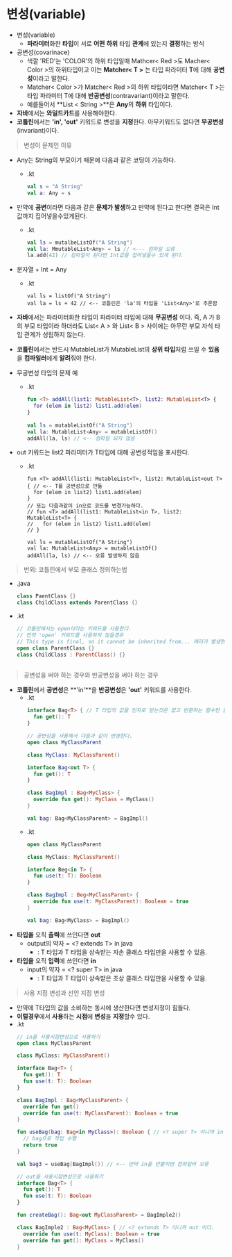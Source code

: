변성(variable)
===
* 변성(variable)
  * **파라미터**화한 **타입**이 서로 **어떤** **하위** 타입 **관계**에 있는지 **결정**하는 방식
* 공변성(covarinace)
  * 색깔 'RED'는 'COLOR'의 하위 타입일때 Mathcer< Red >도 Macher< Color >의 하위타입이고 이는 **Matcher< T >** 는 타입 파라미터 **T**에 대해 **공변성**이라고 말한다.
  * Matcher< Color >가 Matcher< Red >의 하위 타입이라면 Matcher< T >는 타입 파라미터 T에 대해 **반공변성**(contravariant)이라고 말한다.
  * 예를들어서 **List < String >**은 **Any**의 **하위** 타입이다.
* **자바**에서는 **와일드카드**를 사용해야한다.
* **코틀린**에서는 **'in', 'out'** 키워드로 변성을 **지정**한다. 아무키워드도 없다면 **무공변성**(invariant)이다.

> 변성이 문제인 이유
* Any는 String의 부모이기 때문에 다음과 같은 코딩이 가능하다.
  * .kt
    ```kotlin 
    val s = "A String"
    val a: Any = s
* 만약에 **공변**이라면 다음과 같은 **문제가 발생**하고 만약에 된다고 한다면 결국은 Int값까지 집어넣을수있게된다.
  * .kt
    ```kotlin
    val ls = mutalbeListOf("A String")
    val la: MmutableList<Any> = ls // <--- 컴파일 오류
    la.add(42) // 컴파일이 된다면 Int값을 집어넣을수 있게 된다.
* 문자열 + Int = Any
  * .kt
    ```kotiln
    val ls = listOf("A String")
    val la = ls + 42 // <-- 코틀린은 'la'의 타입을 'List<Any>'로 추론함
    
* **자바**에서는 파라미터화한 타입이 파라미터 타입에 대해 **무공변성** 이다. 즉, A 가 B 의 부모 타입이라 하더라도 List< A > 와 List< B > 사이에는 아무런 부모 자식 타입 관계가 성립하지 않는다.
 
* **코틀린**에서는 반드시 MutableList<Any>가 MutableList<String>의 **상위 타입**처럼 쓰일 수 **있음**을 **컴파일러**에게 **알려**줘야 한다.
 
* 무공변성 타입의 문제 예
  * .kt
    ```kotlin
    fun <T> addAll(list1: MutableList<T>, list2: MutableList<T> {
      for (elem in list2) list1.add(elem)
    }
 
    val ls = mutableListOf("A String")
    val la: MutableList<Any> = mutableListOf()
    addAll(la, ls) // <-- 컴파일 되지 않음

* out 키워드는 list2 파라미터가 T타입에 대해 공변성적임을 표시한다.
  * .kt
    ```kotiln
    fun <T> addAll(list1: MutableList<T>, list2: MutableList<out T> { // <-- T를 공변성으로 만듦
      for (elem in list2) list1.add(elem) 
    }
    // 또는 다음과같이 in으로 코드를 변경가능하다.
    // fun <T> addAll(list1: MutableList<in T>, list2: MutableList<T> {
    //   for (elem in list2) list1.add(elem)
    // }
    
    val ls = mutableListOf("A String")
    val la: MutableList<Any> = mutableListOf()
    addAll(la, ls) // <-- 오류 발생하지 않음
> 번외: 코틀린에서 부모 클래스 정의하는법
* .java
  ```java
  class PaentClass {}
  class ChildClass extends ParentClass {}
* .kt
  ```kotlin
  // 코틀린에서는 open이라는 키워드를 사용한다.
  // 만약 'open' 키워드를 사용하지 않을경우 
  // This type is final, so it cannot be inherited from... 에러가 발생한다.
  open class ParentClass {}
  class ChildClass : ParentClass() {}
                     
> 공변성을 써야 하는 경우와 반공변성을 써야 하는 경우
* **코틀린**에서 **공변성**은 **'in'**을 **반공변성**은 **'out'** 키워드를 사용한다.
  * .kt
    ```kotlin
    interface Bag<T> { // T 타입의 값을 인자로 받는것은 없고 반환하는 함수만 들어있다.
      fun get(): T
    }
    
    // 공변성을 사용해서 다음과 같이 변경한다.
    open class MyClassParent
    
    class MyClass: MyClassParent()
    
    interface Bag<out T> {
      fun get(): T
    }
    
    class BagImpl : Bag<MyClass> {
      override fun get(): MyClass = MyClass()
    }
    
    val bag: Bag<MyClassParent> = BagImpl()
  * .kt
    ```kotlin
    open class MyClassParent
    
    class MyClass: MyClassParent()
    
    interface Beg<in T> {
      fun use(t: T): Boolean
    }
    
    class BagImpl : Beg<MyClassParent> {
      override fun use(t: MyClassParent): Boolean = true
    }
    
    val bag: Bag<MyClass> = BagImpl()
* **타입을** 오직 **출력**에 쓰인다면 **out**
  * output의 약자 = <? extends T> in java
    * <? extends T> : T 타입과 T 타입을 상속받는 자손 클래스 타입만을 사용할 수 있음.
* **타입을** 오직 **입력**에 쓰인다면 **in**
  * input의 약자 = <? super T> in java
    * <? super T> : T 타입과 T 타입이 상속받은 조상 클래스 타입만을 사용할 수 있음.
> 사용 지점 변성과 선언 지점 변성
* 만약에 T타입의 값을 소비하는 동시에 생산한다면 변성지정이 힘들다.
* **이럴경우**에서 **사용**하는 **시점**에 **변성**을 **지정**할수 있다.
* .kt
  ```kotlin
  // in을 사용시점변성으로 사용하기
  open class MyClassParent
  
  class MyClass: MyClassParent()
  
  interface Bag<T> {
    fun get(): T
    fun use(t: T): Boolean
  }
  
  class BagImpl : Bag<MyClassParent> {
    override fun get()
    override fun use(t: MyClassParent): Boolean = true
  }
  
  fun useBag(bag: Bag<in MyClass>): Boolean { // <? super T> 이니까 in 이다.
    // bag으로 작업 수행
    return true
  }
  
  val bag3 = useBag(BagImpl()) // <-- 만약 in을 안붙히면 컴파일러 오류
  
  // out을 사용시점변성으로 사용하기
  interface Bag<T> {
    fun get(): T
    fun use(t: T): Boolean
  }
  
  fun createBag(): Bag<out MyClassParent> = BagImple2()
  
  class BagImple2 : Bag<MyClass> { // <? extends T> 이니까 out 이다.
    override fun use(t: MyClass): Boolean = true
    override fun get(): MyClass = MyClass()
  }
